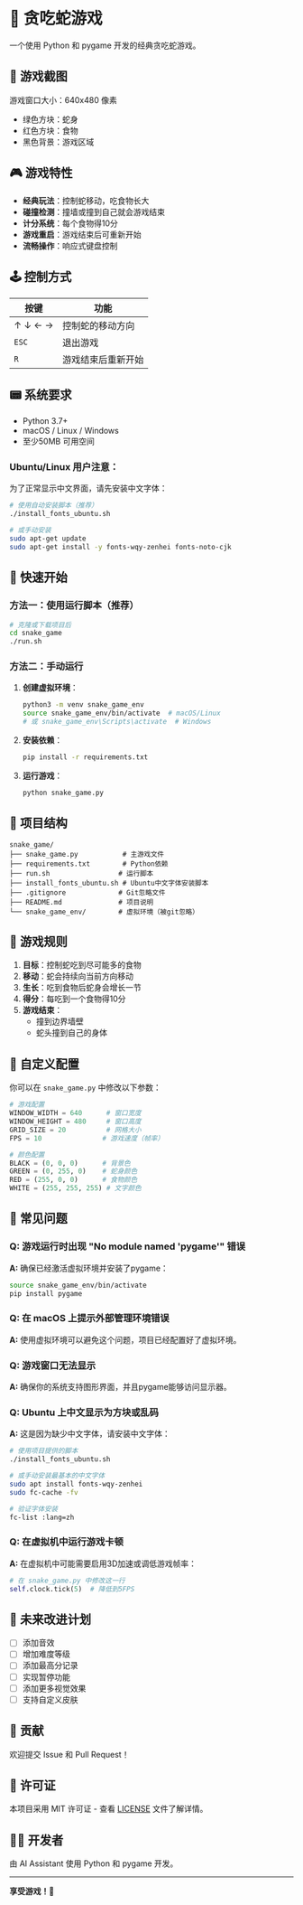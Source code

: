 # 🐍 贪吃蛇游戏

一个使用 Python 和 pygame 开发的经典贪吃蛇游戏。

## 📸 游戏截图

游戏窗口大小：640x480 像素
- 绿色方块：蛇身
- 红色方块：食物
- 黑色背景：游戏区域

## 🎮 游戏特性

- **经典玩法**：控制蛇移动，吃食物长大
- **碰撞检测**：撞墙或撞到自己就会游戏结束
- **计分系统**：每个食物得10分
- **游戏重启**：游戏结束后可重新开始
- **流畅操作**：响应式键盘控制

## 🕹️ 控制方式

| 按键 | 功能 |
|------|------|
| ↑ ↓ ← → | 控制蛇的移动方向 |
| `ESC` | 退出游戏 |
| `R` | 游戏结束后重新开始 |

## 📟 系统要求

- Python 3.7+
- macOS / Linux / Windows
- 至少50MB 可用空间

### Ubuntu/Linux 用户注意：

为了正常显示中文界面，请先安装中文字体：

```bash
# 使用自动安装脚本（推荐）
./install_fonts_ubuntu.sh

# 或手动安装
sudo apt-get update
sudo apt-get install -y fonts-wqy-zenhei fonts-noto-cjk
```

## 🚀 快速开始

### 方法一：使用运行脚本（推荐）

```bash
# 克隆或下载项目后
cd snake_game
./run.sh
```

### 方法二：手动运行

1. **创建虚拟环境**：
   ```bash
   python3 -m venv snake_game_env
   source snake_game_env/bin/activate  # macOS/Linux
   # 或 snake_game_env\Scripts\activate  # Windows
   ```

2. **安装依赖**：
   ```bash
   pip install -r requirements.txt
   ```

3. **运行游戏**：
   ```bash
   python snake_game.py
   ```

## 🔧️ 项目结构

```
snake_game/
├── snake_game.py           # 主游戏文件
├── requirements.txt        # Python依赖
├── run.sh                 # 运行脚本
├── install_fonts_ubuntu.sh # Ubuntu中文字体安装脚本
├── .gitignore             # Git忽略文件
├── README.md              # 项目说明
└── snake_game_env/        # 虚拟环境（被git忽略）
```

## 🎯 游戏规则

1. **目标**：控制蛇吃到尽可能多的食物
2. **移动**：蛇会持续向当前方向移动
3. **生长**：吃到食物后蛇身会增长一节
4. **得分**：每吃到一个食物得10分
5. **游戏结束**：
   - 撞到边界墙壁
   - 蛇头撞到自己的身体

## 🔧 自定义配置

你可以在 `snake_game.py` 中修改以下参数：

```python
# 游戏配置
WINDOW_WIDTH = 640      # 窗口宽度
WINDOW_HEIGHT = 480     # 窗口高度
GRID_SIZE = 20          # 网格大小
FPS = 10               # 游戏速度（帧率）

# 颜色配置
BLACK = (0, 0, 0)      # 背景色
GREEN = (0, 255, 0)    # 蛇身颜色
RED = (255, 0, 0)      # 食物颜色
WHITE = (255, 255, 255) # 文字颜色
```

## 🐛 常见问题

### Q: 游戏运行时出现 "No module named 'pygame'" 错误
**A:** 确保已经激活虚拟环境并安装了pygame：
```bash
source snake_game_env/bin/activate
pip install pygame
```

### Q: 在 macOS 上提示外部管理环境错误
**A:** 使用虚拟环境可以避免这个问题，项目已经配置好了虚拟环境。

### Q: 游戏窗口无法显示
**A:** 确保你的系统支持图形界面，并且pygame能够访问显示器。

### Q: Ubuntu 上中文显示为方块或乱码
**A:** 这是因为缺少中文字体，请安装中文字体：
```bash
# 使用项目提供的脚本
./install_fonts_ubuntu.sh

# 或手动安装最基本的中文字体
sudo apt install fonts-wqy-zenhei
sudo fc-cache -fv

# 验证字体安装
fc-list :lang=zh
```

### Q: 在虚拟机中运行游戏卡顿
**A:** 在虚拟机中可能需要启用3D加速或调低游戏帧率：
```python
# 在 snake_game.py 中修改这一行
self.clock.tick(5)  # 降低到5FPS
```

## 🚧 未来改进计划

- [ ] 添加音效
- [ ] 增加难度等级
- [ ] 添加最高分记录
- [ ] 实现暂停功能
- [ ] 添加更多视觉效果
- [ ] 支持自定义皮肤

## 🤝 贡献

欢迎提交 Issue 和 Pull Request！

## 📄 许可证

本项目采用 MIT 许可证 - 查看 [LICENSE](LICENSE) 文件了解详情。

## 👨‍💻 开发者

由 AI Assistant 使用 Python 和 pygame 开发。

---

**享受游戏！🎉**
